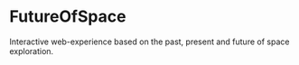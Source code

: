 # FutureOfSpace
Interactive web-experience based on the past, present and future of space exploration.
